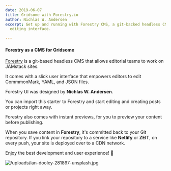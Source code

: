 ```yaml
---
date: 2019-06-07
title: Gridsome with Forestry.io
author: Nichlas W. Andersen
excerpt: Get up and running with Forestry CMS, a git-backed headless CMS with a slick
  editing interface.

---
```

#### Forestry as a CMS for Gridsome

[Forestry](https://forestry.io) is a git-based headless CMS that allows editorial teams to work on JAMstack sites.

It comes with a slick user interface that empowers editors to edit CommmonMark, YAML, and JSON files.

Forestry UI was designed by **Nichlas W. Andersen**.

You can import this starter to Forestry and start editing and creating posts or projects right away.

Forestry also comes with instant previews, for you to preview your content before publishing.

When you save content in **Forestry**, it's committed back to your Git repository. If you link your repository to a service like **Netlify** or **ZEIT**, on every push, your site is deployed over to a CDN network.

Enjoy the best development and user experience! 🚀

![/uploads/ian-dooley-281897-unsplash.jpg](https://app.forestry.io/sites/htdcbiecbnrtfw/body-media//uploads/ian-dooley-281897-unsplash.jpg)